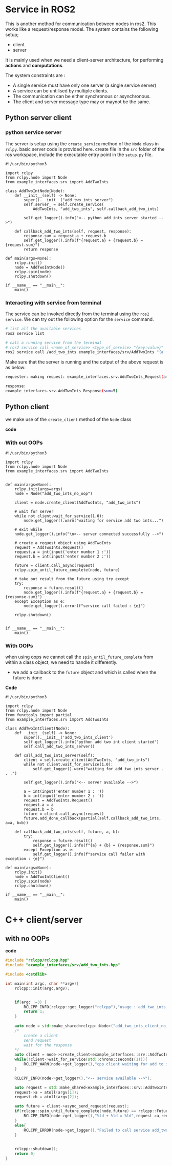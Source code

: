 # Service in ROS2

This is another method for communication between nodes in ros2. This works like a request/response model. The system contains the following setup;

- client
- server

It is mainly used when we need a client-server architecture, for performing **actions** and **computations**.

The system constraints are :

- A single service must have only one server (a single service server)
- A service can be untilised by multiple clients.
- The communication can be either synchronous or asynchronous.
- The client and server message type may or maynot be the same.

## Python server client

### python service server

The server is setup using the `create_service` method of the `Node` class in `rclpy`. basic server code is provided here. create file in the `src` folder of the ros workspace, include the executable entry point in the `setup.py` file.

```python3
#!/usr/bin/python3

import rclpy
from rclpy.node import Node
from example_interfaces.srv import AddTwoInts

class AddTwoIntNode(Node):
    def __init__(self) -> None:
        super().__init__("add_two_ints_server")
        self.server_ = self.create_service(
            AddTwoInts, "add_two_ints", self.callback_add_two_ints)

        self.get_logger().info("<-- python add ints server started -->")

    def callback_add_two_ints(self, request, response):
        response.sum = request.a + request.b
        self.get_logger().info(f"{request.a} + {request.b} = {request.sum}")
        return response

def main(args=None):
    rclpy.init()
    node = AddTwoIntNode()
    rclpy.spin(node)
    rclpy.shutdown()

if __name__ == "__main__":
    main()
```

### Interacting with service from terminal

The service can be invoked directly from the terminal using the `ros2 service`. We can try out the following option for the `service` command.

```bash
# list all the available services
ros2 service list 

# call a running service from the terminal
# ros2 service call <name_of_service> <type_of_service> "{key:value}"
ros2 service call /add_two_ints example_interfaces/srv/AddTwoInts "{a : 2, b : 3}"
```

Make sure that the server is running and the output of the above request is as below:

```bash
requester: making request: example_interfaces.srv.AddTwoInts_Request(a=2, b=3)

response:
example_interfaces.srv.AddTwoInts_Response(sum=5)
```

## Python client 

we make use of the `create_client` method of the `Node` class

**code**

### With out OOPs

```python3
#!/usr/bin/python3

import rclpy
from rclpy.node import Node
from example_interfaces.srv import AddTwoInts


def main(args=None):
    rclpy.init(args=args)
    node = Node("add_two_ints_no_oop")

    client = node.create_client(AddTwoInts, "add_two_ints")

    # wait for server
    while not client.wait_for_service(1.0):
        node.get_logger().warn("waiting for service add two ints...")

    # exit while
    node.get_logger().info("\n<-- server connected successfully -->")

    # create a request object using AddTwoInts
    request = AddTwoInts.Request()
    request.a = int(input('enter number 1 :'))
    request.b = int(input('enter number 2 :'))

    future = client.call_async(request)
    rclpy.spin_until_future_complete(node, future)

    # take out result from the future using try except
    try:
        response = future.result()
        node.get_logger().info(f"{request.a} + {request.b} = {response.sum}")
    except Exception as e:
        node.get_logger().error(f"service call failed : {e}")

    rclpy.shutdown()


if __name__ == "__main__":
    main()
```

### With OOPs

when using oops we cannot call the `spin_until_future_complete` from within a class object, we need to handle it differently. 
- we add a callback to the `future` object and which is called when the future is done

**Code** 

```python3
#!/usr/bin/python3

import rclpy
from rclpy.node import Node
from functools import partial
from example_interfaces.srv import AddTwoInts

class AddTwoIntClient(Node):
    def __init__(self) -> None:
        super().__init__('add_two_ints_client')
        self.get_logger().info("python add two int client started")
        self.call_add_two_ints_server()

    def call_add_two_ints_server(self):
        client = self.create_client(AddTwoInts, "add_two_ints")
        while not client.wait_for_service(1.0):
            self.get_logger().warn("waiting for add two ints server . . .")

        self.get_logger().info("<-- server available -->")

        a = int(input('enter number 1 : '))
        b = int(input('enter number 2 : '))
        request = AddTwoInts.Request()
        request.a = a
        request.b = b
        future = client.call_async(request)
        future.add_done_callback(partial(self.callback_add_two_ints, a=a, b=b))

    def callback_add_two_ints(self, future, a, b):
        try:
            response = future.result()
            self.get_logger().info(f"{a} + {b} = {response.sum}")
        except Exception as e:
            self.get_logger().info(f"service call failer with exception : {e}")

def main(args=None):
    rclpy.init()
    node = AddTwoIntClient()
    rclpy.spin(node)
    rclpy.shutdown()

if __name__ == "__main__":
    main()
```


# C++ client/server

## with no OOPs

**code**

```cpp
#include "rclcpp/rclcpp.hpp"
#include "example_interfaces/srv/add_two_ints.hpp" 

#include <cstdlib>

int main(int argc, char **argv){
    rclcpp::init(argc,argv);


    if(argc !=3) {
        RCLCPP_INFO(rclcpp::get_logger("rclcpp"),"usage : add_two_ints_client_no_oop X Y");
        return 1;
    }
    
    auto node = std::make_shared<rclcpp::Node>("add_two_ints_client_no_opp");
    /*
        create a client 
        send request 
        wait for the response 
    */
    auto client = node->create_client<example_interfaces::srv::AddTwoInts>("add_two_ints");
    while(!client->wait_for_service(std::chrono::seconds(1))){
        RCLCPP_WARN(node->get_logger(),"cpp client waiting for add to int server");
    }

    RCLCPP_INFO(node->get_logger(),"<-- service available -->");

    auto request = std::make_shared<example_interfaces::srv::AddTwoInts::Request>();
    request->a = atoll(argv[1]);
    request->b = atoll(argv[2]);

    auto future = client->async_send_request(request);
    if(rclcpp::spin_until_future_complete(node,future) == rclcpp::FutureReturnCode::SUCCESS){
        RCLCPP_INFO(node->get_logger(),"%ld + %ld = %ld",request->a,request->b,future.get()->sum);
    }
    else{
        RCLCPP_ERROR(node->get_logger(),"Failed to call service add_two_ints");
    }

    
    rclcpp::shutdown();
    return 0;
}
```